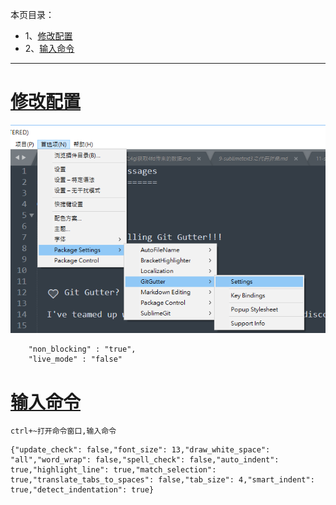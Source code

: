 本页目录：
- 1、[修改配置](#Sublime-01)
- 2、[输入命令](#Sublime-02)

***

# <a name="Sublime-01" href="#" >修改配置</a>

![](image/11-2.png)

```
    "non_blocking" : "true", 
    "live_mode" : "false"
```

# <a name="Sublime-02" href="#" >输入命令</a>

`ctrl+~打开命令窗口,输入命令`

```
{"update_check": false,"font_size": 13,"draw_white_space": "all","word_wrap": false,"spell_check": false,"auto_indent": true,"highlight_line": true,"match_selection": true,"translate_tabs_to_spaces": false,"tab_size": 4,"smart_indent": true,"detect_indentation": true}
```

